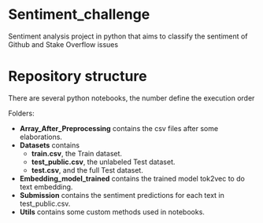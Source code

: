 # Sentiment_challenge
Sentiment analysis project in python that aims to classify the sentiment of Github and Stake Overflow issues

# Repository structure
There are several python notebooks, the number define the execution order  

Folders:
- **Array_After_Preprocessing** contains the csv files after some elaborations.
- **Datasets** contains
  - **train.csv**, the Train dataset.
  - **test_public.csv**, the unlabeled Test dataset.
  - **test.csv**, and the full Test dataset.
- **Embedding_model_trained** contains the trained model tok2vec to do text embedding.
- **Submission** contains the sentiment predictions for each text in test_public.csv.
- **Utils** contains some custom methods used in notebooks.
